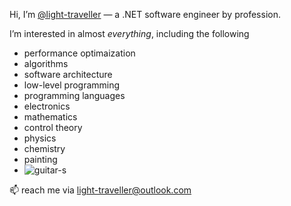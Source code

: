 Hi, I’m [@light-traveller](https://github.com/light-traveller) — a .NET software engineer by profession.

I’m interested in almost *everything*, including the following
- performance optimaization
- algorithms
- software architecture
- low-level programming
- programming languages 
- electronics
- mathematics
- control theory
- physics
- chemistry
- painting
- ![guitar-s](https://user-images.githubusercontent.com/11184964/202048162-6317ecb1-32bf-4c0a-82f3-73e7f54fdccf.png)

📫 reach me via light-traveller@outlook.com

<!---
light-traveller/light-traveller is a ✨ special ✨ repository because its `README.md` (this file) appears on your GitHub profile.
You can click the Preview link to take a look at your changes.
--->
